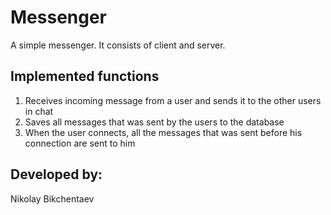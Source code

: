 # Messenger
A simple messenger. It consists of client and server.
## Implemented functions
1. Receives incoming message from a user and sends it to the other users in chat
2. Saves all messages that was sent by the users to the database
3. When the user connects, all the messages that was sent before his connection are sent to him

## Developed by:
Nikolay Bikchentaev